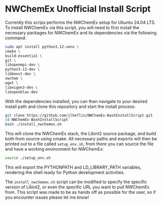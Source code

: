 # NWChemEx Unofficial Install Script

Currently this scrips performs the NWChemEx setup for Ubuntu 24.04 LTS. To install NWChemEx via this script,
you will need to first install the necessary packages for NWChemEx and its dependencies via the following
command:

```bash
sudo apt install python3.12-venv \
cmake \
build-essential \
git \
libopenmpi-dev \
python3.12-dev \
libboost-dev \
nwchem \
wget \
libeigen3-dev \
libopenblas-dev
```

With the dependencies installed, you can then navigate to your desired install path and clone this repository and
start the install process:

```bash
git clone https://github.com/jlheflin/NWChemEx-BashInstallScript.git
cd NWChemEx-BashInstallScript
bash ./install_nwchemex.sh
```

This will clone the NWChemEx stack, the Libint2 source package, and build both from source using cmake. All necessary
paths and exports will then be printed out to a file called `setup_env.sh`, from there you can source the file and
have a working environment for NWChemEx:

```bash
source ./setup_env.sh
```

This will export the PYTHONPATH and LD_LIBRARY_PATH variables, rendering the shell ready for Python development 
activities.

The `install_nwchemex.sh` script can be modified to specify the specific version of Libint2, or even the specific URL
you want to pull NWChemEx from. This script was made to be as hands off as possible for the user, so if you encounter 
issues please let me know!
